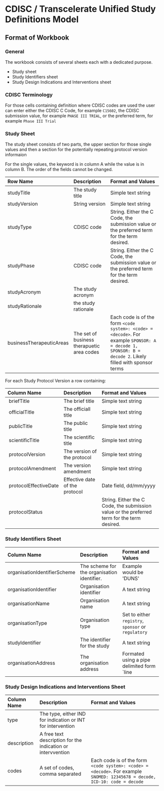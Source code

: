 # CDISC / Transcelerate Unified Study Definitions Model

## 

## Format of Workbook

### General

The workbook consists of several sheets each with a dedicated purpose.

- Study sheet
- Study Identifiers sheet
- Study Design Indications and Interventions sheet

### CDISC Terminology

For those cells containing definition where CDISC codes are used the user can enter either the CDISC C Code, for example `C15602`, the CDISC submission value, for example `PHASE III TRIAL`, or the preferred term, for example `Phase III Trial`

### Study Sheet

The study sheet consists of two parts, the upper section for those single values and then a section for the potentially repeating protocol version informaion

For the single values, the keyword is in column A while the value is in column B. The order of the fields cannot be changed.

| Row Name | Description | Format and Values |
| :--- | :--- | :--- |
| studyTitle | The study title | Simple text string |
| studyVersion | String version | Simple text string |
| studyType | CDISC code | String. Either the C Code, the submission value or the preferred term for the term desired. |
| studyPhase | CDISC code | String. Either the C Code, the submission value or the preferred term for the term desired.  |
| studyAcronym | The study acronym | |
| studyRationale | the study rationale | |
| businessTherapeuticAreas | The set of business therapuetic area codes | Each code is of the form `<code system>: <code> = <decode>`. For example `SPONSOR: A = decode 1, SPONSOR: B = decode 2`. Likely filled with sponsor terms |

For each Study Protocol Version a row containing:

| Column Name | Description | Format and Values |
| :--- | :--- | :--- |
| briefTitle | The brief title | Simple text string | 
| officialTitle	 | The officiall title | Simple text string| 
| publicTitle	 | The public title | Simple text string| 
| scientificTitle	 | The scientific title | Simple text string| 
| protocolVersion	 | The version of the protocol | Simple text string | 
| protocolAmendment	 |The version amendment | Simple text string | 
| protocolEffectiveDate	 | Effective date of the protocol | Date field, dd/mm/yyyy | 
| protocolStatus | | String. Either the C Code, the submission value or the preferred term for the term desired.  | 

### Study Identifiers	Sheet
	
| Column Name | Description | Format and Values |
| :--- | :--- | :--- |
| organisationIdentifierScheme | The scheme for the organisation identifier.  | Example would be 'DUNS' |
| organisationIdentifier | Organisation identifier | A text string |
| organisationName | Organisation name | A text string |
| organisationType | Organisation type | Set to either `registry`, `sponsor` or `regulatory` |
| studyIdentifier | The identifier for the study | A text string |
| organisationAddress | The organisation address | Formated using a pipe delimited form `line|city|district|state|postal_code|<country code>`. All fields are free text except for `<country code>`. `<country code>` is either a two caracter or three character ISO-3166 country code. |
	
### Study Design Indications and Interventions Sheet
	
| Column Name | Description | Format and Values |
| :--- | :--- | :--- |
| type | The type, either IND for indication or INT for intervention ||
| description | A free text description for the indication or intervvention ||
| codes | A set of codes, comma separated | Each code is of the form `<code system>: <code> = <decode>`. For example `SNOMED: 12345678 = decode, ICD-10: code = decode` |	
	
	